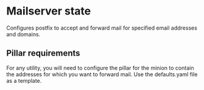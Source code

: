 Mailserver state
================

Configures postfix to accept and forward mail for specified email addresses and domains.


Pillar requirements
-------------------

For any utility, you will need to configure the pillar for the minion to contain the
addresses for which you want to forward mail. Use the defaults.yaml file as a template.
